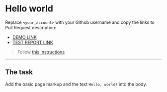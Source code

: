 # Hello world
Replace `<your_account>` with your Github username and copy the links to Pull Request description:
- [DEMO LINK](https://Alyona-Pisotska.github.io/layout_hello-world/)
- [TEST REPORT LINK](https://Alyona-Pisotska.github.io/layout_hello-world/report/html_report/)

> Follow [this instructions](https://mate-academy.github.io/layout_task-guideline/#how-to-solve-the-layout-tasks-on-github)
___

## The task 
Add the basic page markup and the text `Hello, world!` into the body.
